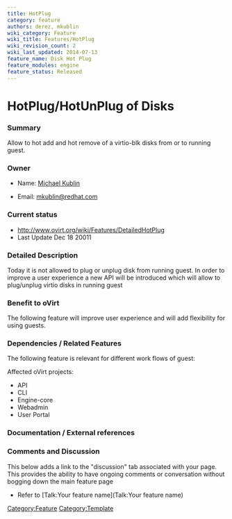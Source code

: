 ```yaml
---
title: HotPlug
category: feature
authors: derez, mkublin
wiki_category: Feature
wiki_title: Features/HotPlug
wiki_revision_count: 2
wiki_last_updated: 2014-07-13
feature_name: Disk Hot Plug
feature_modules: engine
feature_status: Released
---
```


# HotPlug/HotUnPlug of Disks

### Summary

Allow to hot add and hot remove of a virtio-blk disks from or to running guest.

### Owner

*   Name: [ Michael Kublin](User:MyUser)

<!-- -->

*   Email: mkublin@redhat.com

### Current status

*   <http://www.ovirt.org/wiki/Features/DetailedHotPlug>
*   Last Update Dec 18 20011

### Detailed Description

Today it is not allowed to plug or unplug disk from running guest. In order to improve a user experience a new API will be introduced which will allow to plug/unplug virtio disks in running guest

### Benefit to oVirt

The following feature will improve user experience and will add flexibility for using guests.

### Dependencies / Related Features

The following feature is relevant for different work flows of guest:

Affected oVirt projects:

*   API
*   CLI
*   Engine-core
*   Webadmin
*   User Portal

### Documentation / External references

### Comments and Discussion

This below adds a link to the "discussion" tab associated with your page. This provides the ability to have ongoing comments or conversation without bogging down the main feature page

*   Refer to [Talk:Your feature name](Talk:Your feature name)

<Category:Feature> <Category:Template>

